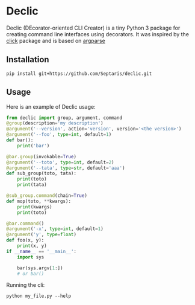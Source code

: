 # Declic

Declic (DEcorator-oriented CLI Creator) is a tiny Python 3 package for creating command line interfaces using
decorators. It was inspired by the [click](http://click.pocoo.org/6/) package and is based on
[argparse](https://docs.python.org/3/library/argparse.html)

## Installation

```
pip install git+https://github.com/Septaris/declic.git
```

## Usage

Here is an example of Declic usage:

```python
from declic import group, argument, command
@group(description='my description')
@argument('--version', action='version', version='<the version>')
@argument('--foo', type=int, default=1)
def bar():
    print('bar')

@bar.group(invokable=True)
@argument('--toto', type=int, default=2)
@argument('--tata', type=str, default='aaa')
def sub_group(toto, tata):
    print(toto)
    print(tata)

@sub_group.command(chain=True)
def mop(toto, **kwargs):
    print(kwargs)
    print(toto)

@bar.command()
@argument('-x', type=int, default=1)
@argument('y', type=float)
def foo(x, y):
    print(x, y)
if __name__ == '__main__':
    import sys

    bar(sys.argv[1:])
    # or bar()
```

Running the cli:

```
python my_file.py --help
```

